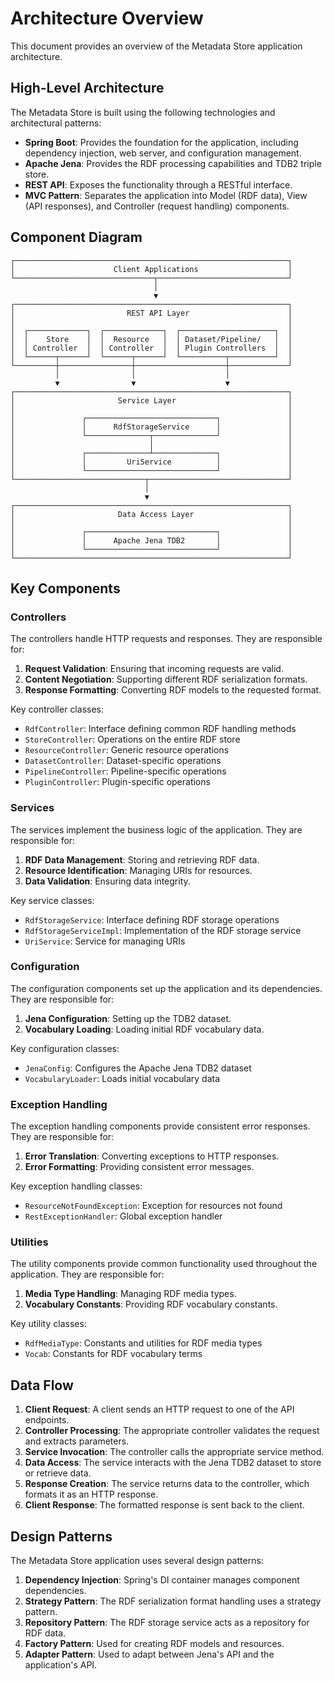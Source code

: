 # Architecture Overview

This document provides an overview of the Metadata Store application architecture.

## High-Level Architecture

The Metadata Store is built using the following technologies and architectural patterns:

- **Spring Boot**: Provides the foundation for the application, including dependency injection, web server, and configuration management.
- **Apache Jena**: Provides the RDF processing capabilities and TDB2 triple store.
- **REST API**: Exposes the functionality through a RESTful interface.
- **MVC Pattern**: Separates the application into Model (RDF data), View (API responses), and Controller (request handling) components.

## Component Diagram

```
┌─────────────────────────────────────────────────────────────┐
│                      Client Applications                    │
└───────────────────────────────┬─────────────────────────────┘
                                │
                                ▼
┌─────────────────────────────────────────────────────────────┐
│                         REST API Layer                      │
│                                                             │
│  ┌─────────────┐  ┌─────────────┐  ┌─────────────────────┐  │
│  │    Store    │  │  Resource   │  │ Dataset/Pipeline/   │  │
│  │ Controller  │  │ Controller  │  │ Plugin Controllers  │  │
│  └──────┬──────┘  └──────┬──────┘  └──────────┬──────────┘  │
└─────────┼────────────────┼────────────────────┼─────────────┘
          │                │                    │
          ▼                ▼                    ▼
┌─────────────────────────────────────────────────────────────┐
│                       Service Layer                         │
│                                                             │
│               ┌─────────────────────────────┐               │
│               │      RdfStorageService      │               │
│               └──────────────┬──────────────┘               │
│                              │                              │
│               ┌──────────────┴──────────────┐               │
│               │         UriService          │               │
│               └─────────────────────────────┘               │
└─────────────────────────────┬───────────────────────────────┘
                              │
                              ▼
┌─────────────────────────────────────────────────────────────┐
│                       Data Access Layer                     │
│                                                             │
│               ┌─────────────────────────────┐               │
│               │      Apache Jena TDB2       │               │
│               └─────────────────────────────┘               │
└─────────────────────────────────────────────────────────────┘
```

## Key Components

### Controllers

The controllers handle HTTP requests and responses. They are responsible for:

1. **Request Validation**: Ensuring that incoming requests are valid.
2. **Content Negotiation**: Supporting different RDF serialization formats.
3. **Response Formatting**: Converting RDF models to the requested format.

Key controller classes:
- `RdfController`: Interface defining common RDF handling methods
- `StoreController`: Operations on the entire RDF store
- `ResourceController`: Generic resource operations
- `DatasetController`: Dataset-specific operations
- `PipelineController`: Pipeline-specific operations
- `PluginController`: Plugin-specific operations

### Services

The services implement the business logic of the application. They are responsible for:

1. **RDF Data Management**: Storing and retrieving RDF data.
2. **Resource Identification**: Managing URIs for resources.
3. **Data Validation**: Ensuring data integrity.

Key service classes:
- `RdfStorageService`: Interface defining RDF storage operations
- `RdfStorageServiceImpl`: Implementation of the RDF storage service
- `UriService`: Service for managing URIs

### Configuration

The configuration components set up the application and its dependencies. They are responsible for:

1. **Jena Configuration**: Setting up the TDB2 dataset.
2. **Vocabulary Loading**: Loading initial RDF vocabulary data.

Key configuration classes:
- `JenaConfig`: Configures the Apache Jena TDB2 dataset
- `VocabularyLoader`: Loads initial vocabulary data

### Exception Handling

The exception handling components provide consistent error responses. They are responsible for:

1. **Error Translation**: Converting exceptions to HTTP responses.
2. **Error Formatting**: Providing consistent error messages.

Key exception handling classes:
- `ResourceNotFoundException`: Exception for resources not found
- `RestExceptionHandler`: Global exception handler

### Utilities

The utility components provide common functionality used throughout the application. They are responsible for:

1. **Media Type Handling**: Managing RDF media types.
2. **Vocabulary Constants**: Providing RDF vocabulary constants.

Key utility classes:
- `RdfMediaType`: Constants and utilities for RDF media types
- `Vocab`: Constants for RDF vocabulary terms

## Data Flow

1. **Client Request**: A client sends an HTTP request to one of the API endpoints.
2. **Controller Processing**: The appropriate controller validates the request and extracts parameters.
3. **Service Invocation**: The controller calls the appropriate service method.
4. **Data Access**: The service interacts with the Jena TDB2 dataset to store or retrieve data.
5. **Response Creation**: The service returns data to the controller, which formats it as an HTTP response.
6. **Client Response**: The formatted response is sent back to the client.

## Design Patterns

The Metadata Store application uses several design patterns:

1. **Dependency Injection**: Spring's DI container manages component dependencies.
2. **Strategy Pattern**: The RDF serialization format handling uses a strategy pattern.
3. **Repository Pattern**: The RDF storage service acts as a repository for RDF data.
4. **Factory Pattern**: Used for creating RDF models and resources.
5. **Adapter Pattern**: Used to adapt between Jena's API and the application's API.